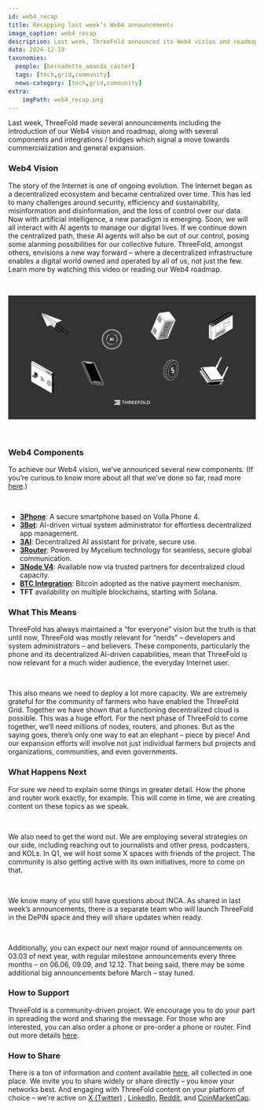 ```yaml
---
id: web4_recap
title: Recapping last week’s Web4 announcements
image_caption: web4_recap
description: Last week, ThreeFold announced its Web4 vision and roadmap.
date: 2024-12-19
taxonomies:
  people: [bernadette_amanda_caster]
  tags: [tech,grid,community]
  news-category: [tech,grid,community]
extra:
    imgPath: web4_recap.png
---
```


Last week, ThreeFold made several announcements including the introduction of our Web4 vision and roadmap, along with several components and integrations / bridges which signal a move towards commercialization and general expansion.

### Web4 Vision

The story of the Internet is one of ongoing evolution. The Internet began as a decentralized ecosystem and became centralized over time. This has led to many challenges around security, efficiency and sustainability, misinformation and disinformation, and the loss of control over our data. Now with artificial intelligence, a new paradigm is emerging. Soon, we will all interact with AI agents to manage our digital lives. If we continue down the centralized path, these AI agents will also be out of our control, posing some alarming possibilities for our collective future. ThreeFold, amongst others, envisions a new way forward – where a decentralized infrastructure enables a digital world owned and operated by all of us, not just the few. Learn more by watching this video or reading our Web4 roadmap.

<br/>

![Image](./1212_recap.png)

<br/>

### Web4 Components

To achieve our Web4 vision, we’ve announced several new components. (If you’re curious to know more about all that we’ve done so far, read more [here](https://threefold.info/tech/).)

<br/>

- **[3Phone](https://docs.threefold.io/docs/components/3phone/)**: A secure smartphone based on Volla Phone 4.
- **[3Bot](https://docs.threefold.io/docs/components/3bot)**: AI-driven virtual system administrator for effortless decentralized app management.
- **[3AI](https://docs.threefold.io/docs/components/3AI)**: Decentralized AI assistant for private, secure use.
- **[3Router](https://docs.threefold.io/docs/components/3router)**: Powered by Mycelium technology for seamless, secure global communication.
- **[3Node V4](https://docs.threefold.io/docs/components/3node)**: Available now via trusted partners for decentralized cloud capacity.
- **[BTC Integration](https://docs.threefold.io/docs/components/bitcoin)**: Bitcoin adopted as the native payment mechanism.
- **TFT** availability on multiple blockchains, starting with Solana.

### What This Means

ThreeFold has always maintained a “for everyone” vision but the truth is that until now, ThreeFold was mostly relevant for “nerds” – developers and system administrators – and believers. These components, particularly the phone and its decentralized AI-driven capabilities, mean that ThreeFold is now relevant for a much wider audience, the everyday Internet user.

<br/>

This also means we need to deploy a lot more capacity. We are extremely grateful for the community of farmers who have enabled the ThreeFold Grid. Together we have shown that a functioning decentralized cloud is possible. This was a huge effort. For the next phase of ThreeFold to come together, we’ll need millions of nodes, routers, and phones. But as the saying goes, there’s only one way to eat an elephant – piece by piece! And our expansion efforts will involve not just individual farmers but projects and organizations, communities, and even governments.

### What Happens Next

For sure we need to explain some things in greater detail. How the phone and router work exactly, for example. This will come in time, we are creating content on these topics as we speak.

<br/>

We also need to get the word out. We are employing several strategies on our side, including reaching out to journalists and other press, podcasters, and KOLs. In Q1, we will host some X spaces with friends of the project. The community is also getting active with its own initiatives, more to come on that.

<br/>

We know many of you still have questions about INCA. As shared in last week’s announcements, there is a separate team who will launch ThreeFold in the DePIN space and they will share updates when ready.

<br/>

Additionally, you can expect our next major round of announcements on 03.03 of next year, with regular milestone announcements every three months – on 06.06, 09.09, and 12.12. That being said, there may be some additional big announcements before March – stay tuned.

### How to Support

ThreeFold is a community-driven project. We encourage you to do your part in spreading the word and sharing the message. For those who are interested, you can also order a phone or pre-order a phone or router. Find out more details [here](https://www.threefold.io/action/).

### How to Share

There is a ton of information and content available [here](http://linktree.com/threefold_io), all collected in one place. We invite you to share widely or share directly – you know your networks best. And engaging with ThreeFold content on your platform of choice – we’re active on [X (Twitter)](https://x.com/threefold_io) , [LinkedIn](https://www.linkedin.com/posts/threefold-io_threefolds-web4-the-next-evolution-of-the-activity-7273048379859816449-FEf_?utm_source=share&utm_medium=member_desktop), [Reddit](https://www.reddit.com/r/threefold), and [CoinMarketCap](https://coinmarketcap.com/community/profile/threeFold/). 